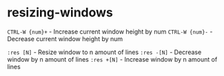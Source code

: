 # resizing-windows
`CTRL-W {num}+` - Increase current window height by num
`CTRL-W {num}-` - Decrease current window height by num

`:res [N]` - Resize window to n amount of lines
`:res -[N]` - Decrease window by n amount of lines
`:res +[N]` - Increase window by n amount of lines
